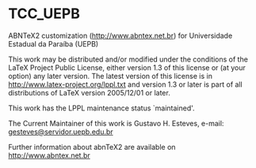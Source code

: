 # TCC_UEPB
ABNTeX2 customization (http://www.abntex.net.br) for Universidade Estadual da Paraíba (UEPB)

This work may be distributed and/or modified under the
conditions of the LaTeX Project Public License, either version 1.3
of this license or (at your option) any later version.
The latest version of this license is in
http://www.latex-project.org/lppl.txt
and version 1.3 or later is part of all distributions of LaTeX
version 2005/12/01 or later.

This work has the LPPL maintenance status `maintained'.
 
The Current Maintainer of this work is Gustavo H. Esteves,
e-mail: gesteves@servidor.uepb.edu.br

Further information about abnTeX2 are available 
on http://www.abntex.net.br
